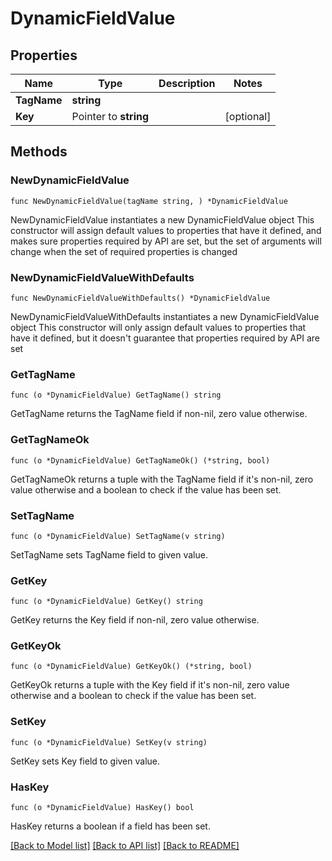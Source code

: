 # DynamicFieldValue

## Properties

Name | Type | Description | Notes
------------ | ------------- | ------------- | -------------
**TagName** | **string** |  | 
**Key** | Pointer to **string** |  | [optional] 

## Methods

### NewDynamicFieldValue

`func NewDynamicFieldValue(tagName string, ) *DynamicFieldValue`

NewDynamicFieldValue instantiates a new DynamicFieldValue object
This constructor will assign default values to properties that have it defined,
and makes sure properties required by API are set, but the set of arguments
will change when the set of required properties is changed

### NewDynamicFieldValueWithDefaults

`func NewDynamicFieldValueWithDefaults() *DynamicFieldValue`

NewDynamicFieldValueWithDefaults instantiates a new DynamicFieldValue object
This constructor will only assign default values to properties that have it defined,
but it doesn't guarantee that properties required by API are set

### GetTagName

`func (o *DynamicFieldValue) GetTagName() string`

GetTagName returns the TagName field if non-nil, zero value otherwise.

### GetTagNameOk

`func (o *DynamicFieldValue) GetTagNameOk() (*string, bool)`

GetTagNameOk returns a tuple with the TagName field if it's non-nil, zero value otherwise
and a boolean to check if the value has been set.

### SetTagName

`func (o *DynamicFieldValue) SetTagName(v string)`

SetTagName sets TagName field to given value.


### GetKey

`func (o *DynamicFieldValue) GetKey() string`

GetKey returns the Key field if non-nil, zero value otherwise.

### GetKeyOk

`func (o *DynamicFieldValue) GetKeyOk() (*string, bool)`

GetKeyOk returns a tuple with the Key field if it's non-nil, zero value otherwise
and a boolean to check if the value has been set.

### SetKey

`func (o *DynamicFieldValue) SetKey(v string)`

SetKey sets Key field to given value.

### HasKey

`func (o *DynamicFieldValue) HasKey() bool`

HasKey returns a boolean if a field has been set.


[[Back to Model list]](../README.md#documentation-for-models) [[Back to API list]](../README.md#documentation-for-api-endpoints) [[Back to README]](../README.md)


